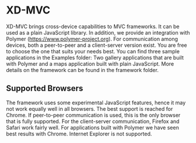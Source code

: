 # XD-MVC

XD-MVC brings cross-device capabilities to MVC frameworks. 
It can be used as a plain JavaScript library. In addition, we provide an integration with Polymer (https://www.polymer-project.org).
For communication among devices, both a peer-to-peer and a client-server version exist. You are free to choose the one that suits your needs best.
You can find three sample applications in the Examples folder: 
Two gallery applications that are built with Polymer and a maps application built with plain JavaScript.
More details on the framework can be found in the framework folder.

## Supported Browsers
The framework uses some experimental JavaScript features, hence it may not work equally well in all browsers. 
The best support is reached for Chrome.
If peer-to-peer communication is used, this is the only browser that is fully supported. 
For the client-server communication, Firefox and Safari work fairly well. For applications built with Polymer we have seen best 
results with Chrome. Internet Explorer is not supported. 